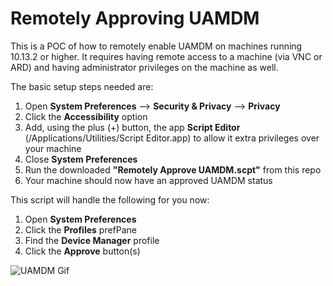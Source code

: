 # Remotely Approving UAMDM
This is a POC of how to remotely enable UAMDM on machines running 10.13.2 or higher. It requires having remote access to a machine (via VNC or ARD) and having administrator privileges on the machine as well.

The basic setup steps needed are:

1. Open **System Preferences** --> **Security & Privacy** --> **Privacy**
2. Click the **Accessibility** option
3. Add, using the plus (+) button, the app **Script Editor** (/Applications/Utilities/Script Editor.app) to allow it extra privileges over your machine
4. Close **System Preferences**
5. Run the downloaded **"Remotely Approve UAMDM.scpt"** from this repo
6. Your machine should now have an approved UAMDM status

This script will handle the following for you now:

1. Open **System Preferences**
2. Click the **Profiles** prefPane
3. Find the **Device Manager** profile
4. Click the **Approve** button(s)

![UAMDM Gif](./UAMDM.gif)
